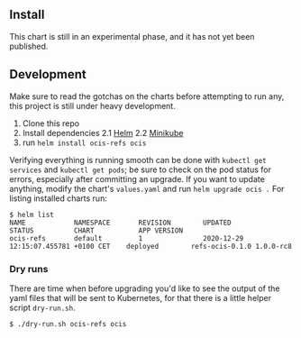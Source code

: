 ## Install

This chart is still in an experimental phase, and it has not yet been published.

## Development

Make sure to read the gotchas on the charts before attempting to run any, this project is still under heavy development.

1. Clone this repo
2. Install dependencies 
    2.1 [Helm](https://helm.sh/docs/intro/install/)
    2.2 [Minikube](https://minikube.sigs.k8s.io/docs/start/)
3. run `helm install ocis-refs ocis`

Verifying everything is running smooth can be done with `kubectl get services` and `kubectl get pods`; be sure to check on the pod status for errors, especially after committing an upgrade. If you want to update anything, modify the chart's `values.yaml` and run `helm upgrade ocis .` For listing installed charts run:

```console
$ helm list
NAME            NAMESPACE       REVISION        UPDATED                                 STATUS          CHART           APP VERSION
ocis-refs       default         1               2020-12-29 12:15:07.455781 +0100 CET    deployed        refs-ocis-0.1.0 1.0.0-rc8
``` 

### Dry runs
There are time when before upgrading you'd like to see the output of the yaml files that will be sent to Kubernetes, for that there is a little helper script `dry-run.sh`.

```console
$ ./dry-run.sh ocis-refs ocis
```